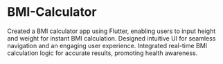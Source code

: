 # BMI-Calculator
 Created a BMI calculator app using Flutter, enabling users to input height and weight for instant BMI calculation. Designed intuitive UI for seamless navigation and an engaging user experience. Integrated real-time BMI calculation logic for accurate results, promoting health awareness.
